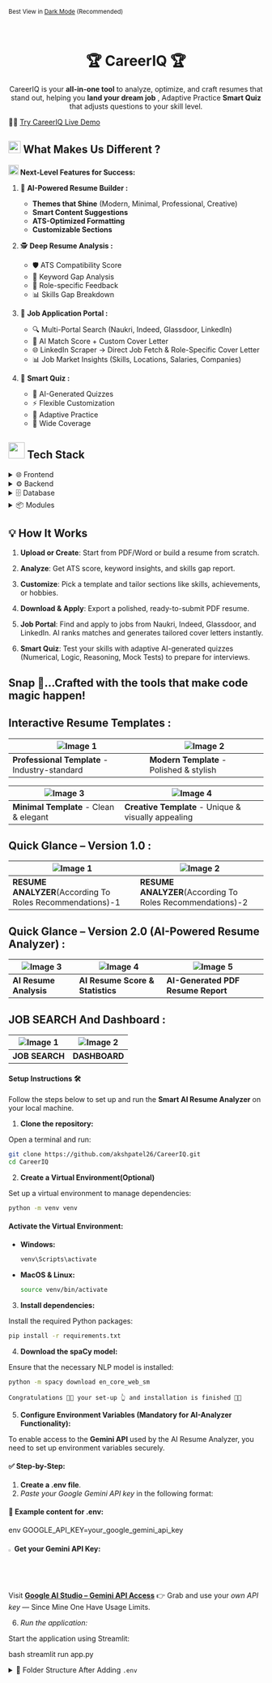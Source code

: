 
<p><small>Best View in <a href="https://github.com/settings/appearance">Dark Mode</a> (Recommended)</small></p><br/>

<div align="center">

#   **🏆 CareerIQ 🏆**  
<!--<img src="https://github.com/user-attachments/assets/8a37c282-efa0-45af-8f37-8e564a62ecd2" width="35">-->
  CareerIQ is your **all-in-one tool** to analyze, optimize, and craft resumes that stand out, helping you **land your dream job** , Adaptive Practice **Smart Quiz** that adjusts questions to your skill level.
</div>

👨‍💻 [Try CareerIQ Live Demo](https://your-demo-link.com)
  
## <img src="https://github.com/user-attachments/assets/a6e4d77f-56d6-4aa8-8278-0f5a18ef5eb9" width="24px"> **What Makes Us Different ?**  

**<img src="https://github.com/user-attachments/assets/76906dbc-343d-4267-ace5-048d428fff42" width="20px"> Next-Level Features for Success:**  
1. 🎨 **AI-Powered Resume Builder :**  
   - **Themes that Shine** (Modern, Minimal, Professional, Creative)  
   - **Smart Content Suggestions**  
   - **ATS-Optimized Formatting**  
   - **Customizable Sections**


2. 🕵️ **Deep Resume Analysis :**  
   - 🛡️ ATS Compatibility Score  
   - 🔑 Keyword Gap Analysis  
   - 🧩 Role-specific Feedback  
   - 📊 Skills Gap Breakdown  

3. 💼 **Job Application Portal :**  
   - 🔍 Multi-Portal Search (Naukri, Indeed, Glassdoor, LinkedIn)  
   - 🤖 AI Match Score + Custom Cover Letter  
   - 🌐 LinkedIn Scraper → Direct Job Fetch & Role-Specific Cover Letter  
   - 📊 Job Market Insights (Skills, Locations, Salaries, Companies)  

4. 🧮 **Smart Quiz :**
   - 🤖 AI-Generated Quizzes
   - ⚡ Flexible Customization
   - 🔄 Adaptive Practice
   - 🎯 Wide Coverage
  


## <img src="https://github.com/user-attachments/assets/0cefad05-58a9-4aa0-a070-f75a0c9b0353" height="32px">  Tech Stack 
<details>
  <summary>🌐 Frontend</summary>

| **🌟 Technology**    | **💼 Role**                                                             |  
|-----------------------|-------------------------------------------------------------------------|  
| [**Streamlit**](https://streamlit.io/)   | Builds interactive and user-friendly web apps for resume analysis.     |  
| [**HTML**](https://developer.mozilla.org/en-US/docs/Learn/HTML)  | Provides the basic structure for web pages.                             |  
| [**CSS**](https://developer.mozilla.org/en-US/docs/Web/CSS)      | Adds styling and layouts to the frontend.                               |  
| [**JavaScript**](https://developer.mozilla.org/en-US/docs/Learn/JavaScript) | Enables interactivity and dynamic behavior for the web pages.          |  

</details>

<details>
  <summary>⚙️ Backend</summary>

| **🌟 Technology**    | **💼 Role**                                                             |  
|-----------------------|-------------------------------------------------------------------------|  
| [**Streamlit**](https://streamlit.io/)   | Handles backend logic and integrates machine learning models.           |  
| [**Python**](https://www.python.org/)    | Provides core programming language for implementing functionalities.    |  

</details>

<details>
  <summary>🗄️ Database</summary>

| **🌟 Technology**    | **💼 Role**                                                             |  
|-----------------------|-------------------------------------------------------------------------|  
| [**SQLite3**](https://www.sqlite.org/index.html) | Stores and retrieves resume data for efficient processing.             |  

</details>

<details>
  <summary>📦 Modules</summary>

| **🌟 Technology**    | **💼 Role**                                                             |  
|-----------------------|-------------------------------------------------------------------------|  
| [**spaCy**](https://spacy.io/)          | Enhances NLP for keyword analysis and ATS compatibility checks.        |  
| [**Python-docx**](https://python-docx.readthedocs.io/en/latest/)    | Enables Word document editing for resume customization.                |  
| [**PyPDF2**](https://pypdf2.readthedocs.io/en/latest/)         | Processes PDF files for extracting and analyzing resumes.              |  
| [**scikit-learn**](https://scikit-learn.org/)   | Drives machine learning models for resume optimization.                |  
| [**Plotly**](https://plotly.com/)         | Creates interactive charts for skills gap and keyword analysis.        |  
| [**NLTK**](https://www.nltk.org/)         | Provides tools for tokenization, stemming, and text preprocessing in NLP. |  
| [**openpyxl**](https://openpyxl.readthedocs.io/en/stable/)      | Facilitates reading, writing, and modifying Excel files for data visualization and export. |  

</details>


## 💡 **How It Works**  

1. **Upload or Create**: Start from PDF/Word or build a resume from scratch.

2. **Analyze**: Get ATS score, keyword insights, and skills gap report.

3. **Customize**: Pick a template and tailor sections like skills, achievements, or hobbies.

4. **Download & Apply**: Export a polished, ready-to-submit PDF resume.

5. **Job Portal**: Find and apply to jobs from Naukri, Indeed, Glassdoor, and LinkedIn. AI ranks matches and generates tailored cover letters instantly.

6. **Smart Quiz**: Test your skills with adaptive AI-generated quizzes (Numerical, Logic, Reasoning, Mock Tests) to prepare for interviews.



## **Snap 🤏…Crafted with the tools that make code magic happen!**

## **Interactive Resume Templates**  :

| ![Image 1](https://github.com/user-attachments/assets/0eaaa84a-809e-4847-a8cb-9f96d9e0cb9b) | ![Image 2](https://github.com/user-attachments/assets/5f603ef7-9c44-4aa8-a7a0-68ce0e82e366) |
|-----------------------------------------------------------------------------------------------|------------------------------------------------------------------------------------------------|
| **Professional Template** - Industry-standard                                                    |**Modern Template** - Polished & stylish                                         |

| ![Image 3](https://github.com/user-attachments/assets/1a6ee12d-9189-40c2-b9ee-f9b021e8a0bf) | ![Image 4](https://github.com/user-attachments/assets/ceb60a81-3694-4db1-bc54-a7814195730e) |
|------------------------------------------------------------------------------------------------|------------------------------------------------------------------------------------------------|
| 	**Minimal Template** - Clean & elegant                                                        |**Creative Template** - Unique & visually appealing                                             |


##  **Quick Glance – Version 1.0** :

| ![Image 1](https://github.com/user-attachments/assets/2af91687-2f5d-4d51-8aba-8f181f8f5d4b) | ![Image 2](https://github.com/user-attachments/assets/3f9ade42-9c9f-4220-965b-eef8c99dc360) |
|-----------------------------------------------------------------------------------------------|------------------------------------------------------------------------------------------------|
| **RESUME ANALYZER**(According To Roles Recommendations)-1                                     |**RESUME ANALYZER**(According To Roles Recommendations)-2                                       |

##  **Quick Glance – Version 2.0 (AI-Powered Resume Analyzer)** :

| ![Image 3](https://github.com/user-attachments/assets/3236cfe1-230a-4847-aa34-43cdc0b7a5d1) | ![Image 4](https://github.com/user-attachments/assets/d82c26d9-4c37-4952-8edc-a4373c35705b) | ![Image 5](https://github.com/user-attachments/assets/b6935cf3-0421-4055-a4e3-e8d1947fe789) |
|------------------------------------------------------------------------------------------------|------------------------------------------------------------------------------------------------|------------------------------------------------------------------------------------------------|
| **AI Resume Analysis** | **AI Resume Score & Statistics** | **AI-Generated PDF Resume Report** |


## JOB SEARCH And Dashboard :

| ![Image 1](https://github.com/user-attachments/assets/36574f35-db9e-4215-ae89-80f42a2209b2) | ![Image 2](https://github.com/user-attachments/assets/939b572a-adcc-446f-81e7-73ac5c1bbcb4) |
|-----------------------------------------------------------------------------------------------|------------------------------------------------------------------------------------------------|
| **JOB SEARCH**                                      |   **DASHBOARD**                                   |


#### **Setup Instructions** 🛠️

Follow the steps below to set up and run the **Smart AI Resume Analyzer** on your local machine.

1. **Clone the repository:**

Open a terminal and run:

   ```bash
   git clone https://github.com/akshpatel26/CareerIQ.git
   cd CareerIQ
   ```

2. **Create a Virtual Environment(Optional)**

Set up a virtual environment to manage dependencies:

```bash
python -m venv venv
```

#### **Activate the Virtual Environment:**

- **Windows:**
  ```bash
  venv\Scripts\activate
  ```
- **MacOS & Linux:**
  ```bash
  source venv/bin/activate
  ```

3. **Install dependencies:**

Install the required Python packages:

   ```bash
   pip install -r requirements.txt
   ```

4. **Download the spaCy model:**

Ensure that the necessary NLP model is installed:

   ```bash
   python -m spacy download en_core_web_sm
   ```
   
``Congratulations 🥳😱 your set-up 👆 and installation is finished 🥳😱``


5. **Configure Environment Variables (Mandatory for AI-Analyzer Functionality):**

To enable access to the **Gemini API** used by the AI Resume Analyzer, you need to set up environment variables securely.

#### ✅ Step-by-Step:

1. **Create a .env file**.
2. *Paste your Google Gemini API key* in the following format:

#### 📄 Example content for .env:
env
GOOGLE_API_KEY=your_google_gemini_api_key


#### <img src="https://assets.codepen.io/1468070/Google+G+Icon.png" alt="Google LOGO" width="1.6%" /> Get your Gemini API Key:
Visit  **[Google AI Studio – Gemini API Access](https://aistudio.google.com/app/apikey)** 👉 Grab and use your *own API key* — Since Mine One Have Usage Limits.


6. *Run the application:*

Start the application using Streamlit:

   bash
   streamlit run app.py
   

<details>
  <summary>📁 Folder Structure After Adding <code>.env</code></summary>

> 🔐 *Important:*  
> - **Do not commit your .env file** to version control (e.g., GitHub). It should be listed in .gitignore.
> - If you're collaborating, you can provide a safe .env.example file with dummy data.

  <div align="center">  
    <table>
      <tr>
        <td align="center"><b>🗂 Folder Structure Preview 1</b></td>
        <td align="center"><b>🗂 Folder Structure Preview 2</b></td>
      </tr>
      <tr>
        <td>
         <img width="293" height="312" alt="Screenshot 2025-08-17 114205" src="https://github.com/user-attachments/assets/a97e4311-4f5e-4fef-94af-f6287377603d" />

 </td>
        <td>
          <img width="243" height="789" alt="Screenshot 2025-08-17 105256" src="https://github.com/user-attachments/assets/de811c0a-d328-4d54-884b-189df055d42f" />

  </div>
</details>

